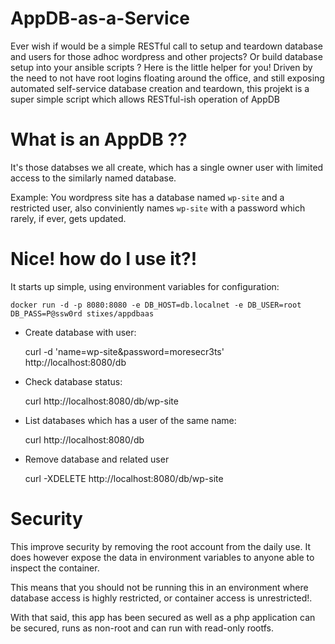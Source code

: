 # AppDB-as-a-Service

Ever wish if would be a simple RESTful call to setup and teardown database and users for those adhoc wordpress and other projects? Or build database setup into your ansible scripts ? Here is the little helper for you!
Driven by the need to not have root logins floating around the office, and still exposing automated self-service database creation and teardown, this projekt is a super simple script which allows RESTful-ish operation of AppDB

# What is an AppDB ??

It's those databses we all create, which has a single owner user with limited access to the similarly named database.

Example: You wordpress site has a database named `wp-site` and a restricted user, also conviniently names `wp-site` with a password which rarely, if ever, gets updated.

# Nice! how do I use it?!

It starts up simple, using environment variables for configuration:

    docker run -d -p 8080:8080 -e DB_HOST=db.localnet -e DB_USER=root DB_PASS=P@ssw0rd stixes/appdbaas 

* Create database with user:

    curl -d 'name=wp-site&password=moresecr3ts' http://localhost:8080/db

* Check database status:

    curl http://localhost:8080/db/wp-site

* List databases which has a user of the same name:

    curl http://localhost:8080/db

* Remove database and related user

    curl -XDELETE http://localhost:8080/db/wp-site

# Security

This improve security by removing the root account from the daily use. It does however expose the data in environment variables to anyone able to inspect the container.

This means that you should not be running this in an environment where database access is highly restricted, or container access is unrestricted!.

With that said, this app has been secured as well as a php application can be secured, runs as non-root and can run with read-only rootfs.
